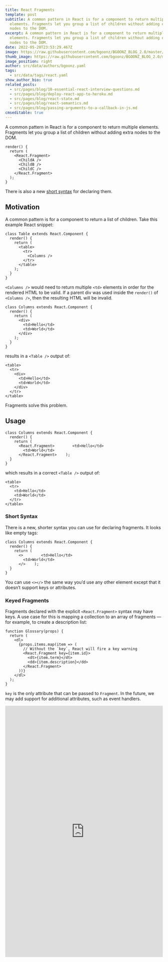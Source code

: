```yaml
---
title: React Fragments
template: post
subtitle: A common pattern in React is for a component to return multiple
  elements. Fragments let you group a list of children without adding extra
  nodes to the DOM.
excerpt: A common pattern in React is for a component to return multiple
  elements. Fragments let you group a list of children without adding extra
  nodes to the DOM.
date: 2022-05-28T23:53:29.467Z
image: https://raw.githubusercontent.com/bgoonz/BGOONZ_BLOG_2.0/master/static/images/react.jpg?raw=true
thumb_image: https://raw.githubusercontent.com/bgoonz/BGOONZ_BLOG_2.0/master/static/images/react.jpg?raw=true
image_position: right
author: src/data/authors/bgoonz.yaml
tags:
  - src/data/tags/react.yaml
show_author_bio: true
related_posts:
  - src/pages/blog/10-essential-react-interview-questions.md
  - src/pages/blog/deploy-react-app-to-heroku.md
  - src/pages/blog/react-state.md
  - src/pages/blog/react-semantics.md
  - src/pages/blog/passing-arguments-to-a-callback-in-js.md
cmseditable: true
---
```

A common pattern in React is for a component to return multiple elements. Fragments let you group a list of children without adding extra nodes to the DOM.

```
render() {
  return (
    <React.Fragment>
      <ChildA />
      <ChildB />
      <ChildC />
    </React.Fragment>
  );
}
```

There is also a new [short syntax](https://reactjs.org/docs/fragments.html#short-syntax) for declaring them.

## [](https://reactjs.org/docs/fragments.html#motivation)Motivation

A common pattern is for a component to return a list of children. Take this example React snippet:

```
class Table extends React.Component {
  render() {
    return (
      <table>
        <tr>
          <Columns />
        </tr>
      </table>
    );
  }
}
```

`<Columns />` would need to return multiple `<td>` elements in order for the rendered HTML to be valid. If a parent div was used inside the `render()` of `<Columns />`, then the resulting HTML will be invalid.

```
class Columns extends React.Component {
  render() {
    return (
      <div>
        <td>Hello</td>
        <td>World</td>
      </div>
    );
  }
}
```

results in a `<Table />` output of:

```
<table>
  <tr>
    <div>
      <td>Hello</td>
      <td>World</td>
    </div>
  </tr>
</table>
```

Fragments solve this problem.

## [](https://reactjs.org/docs/fragments.html#usage)Usage

```
class Columns extends React.Component {
  render() {
    return (
      <React.Fragment>        <td>Hello</td>
        <td>World</td>
      </React.Fragment>    );
  }
}
```

which results in a correct `<Table />` output of:

```
<table>
  <tr>
    <td>Hello</td>
    <td>World</td>
  </tr>
</table>
```

### [](https://reactjs.org/docs/fragments.html#short-syntax)Short Syntax

There is a new, shorter syntax you can use for declaring fragments. It looks like empty tags:

```
class Columns extends React.Component {
  render() {
    return (
      <>        <td>Hello</td>
        <td>World</td>
      </>    );
  }
}
```

You can use `<></>` the same way you’d use any other element except that it doesn’t support keys or attributes.

### [](https://reactjs.org/docs/fragments.html#keyed-fragments)Keyed Fragments

Fragments declared with the explicit `<React.Fragment>` syntax may have keys. A use case for this is mapping a collection to an array of fragments — for example, to create a description list:

```
function Glossary(props) {
  return (
    <dl>
      {props.items.map(item => (
        // Without the `key`, React will fire a key warning
        <React.Fragment key={item.id}>
          <dt>{item.term}</dt>
          <dd>{item.description}</dd>
        </React.Fragment>
      ))}
    </dl>
  );
}
```

`key` is the only attribute that can be passed to `Fragment`. In the future, we may add support for additional attributes, such as event handlers.

<iframe height="800" style="width: 100%;" scrolling="no" title="Example: Fragments" src="https://codepen.io/bgoonz/embed/VwQQWyV?default-tab=html%2Cresult" frameborder="no" loading="lazy" allowtransparency="true" allowfullscreen="true">
</iframe>

